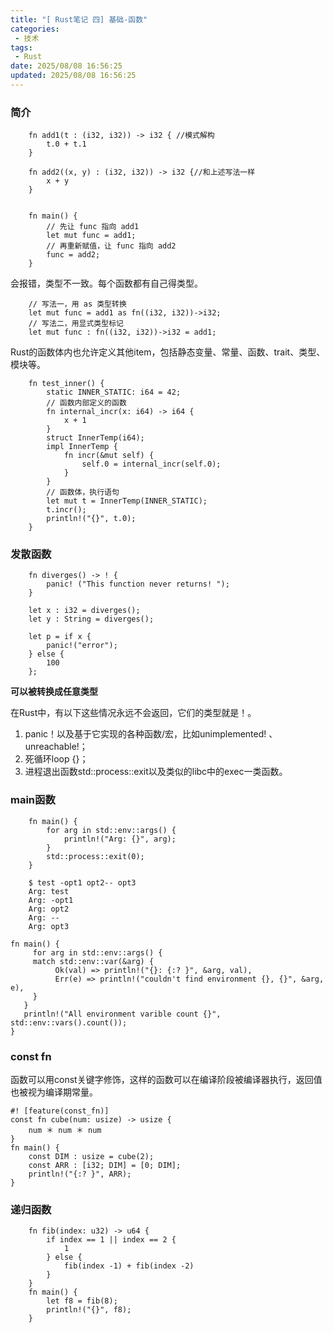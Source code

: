 ```yaml
---
title: "[ Rust笔记 四] 基础-函数"
categories: 
 - 技术
tags:
 - Rust
date: 2025/08/08 16:56:25
updated: 2025/08/08 16:56:25
---
```


### 简介

```
    fn add1(t : (i32, i32)) -> i32 { //模式解构
        t.0 + t.1
    }
	
	fn add2((x, y) : (i32, i32)) -> i32 {//和上述写法一样
        x + y
    }
	
	
    fn main() {
        // 先让 func 指向 add1
        let mut func = add1;
        // 再重新赋值，让 func 指向 add2
        func = add2;
    }

```

会报错，类型不一致。每个函数都有自己得类型。

```	
	// 写法一，用 as 类型转换
    let mut func = add1 as fn((i32, i32))->i32;
    // 写法二，用显式类型标记
    let mut func : fn((i32, i32))->i32 = add1;
```	
	
Rust的函数体内也允许定义其他item，包括静态变量、常量、函数、trait、类型、模块等。

```
	fn test_inner() {
        static INNER_STATIC: i64 = 42;
        // 函数内部定义的函数
        fn internal_incr(x: i64) -> i64 {
            x + 1
        }
        struct InnerTemp(i64);
        impl InnerTemp {
            fn incr(&mut self) {
                self.0 = internal_incr(self.0);
            }
        }
        // 函数体，执行语句
        let mut t = InnerTemp(INNER_STATIC);
        t.incr();
        println!("{}", t.0);
    }
```

### 发散函数

```
    fn diverges() -> ! {
        panic! ("This function never returns! ");
    }

    let x : i32 = diverges();
    let y : String = diverges();

    let p = if x {
        panic!("error");
    } else {
        100
    };	
```	
**可以被转换成任意类型**
	
<!--more-->

在Rust中，有以下这些情况永远不会返回，它们的类型就是！。
1. panic！以及基于它实现的各种函数/宏，比如unimplemented! 、unreachable!；
1. 死循环loop {}；
1. 进程退出函数std::process::exit以及类似的libc中的exec一类函数。
	
### main函数

```
    fn main() {
        for arg in std::env::args() {
            println!("Arg: {}", arg);
        }
        std::process::exit(0);
    }
   
    $ test -opt1 opt2-- opt3
    Arg: test
    Arg: -opt1
    Arg: opt2
    Arg: --
    Arg: opt3
```	

```
fn main() {
	 for arg in std::env::args() {
     match std::env::var(&arg) {
          Ok(val) => println!("{}: {:? }", &arg, val),
          Err(e) => println!("couldn't find environment {}, {}", &arg, e),
     }
   }
   println!("All environment varible count {}", std::env::vars().count());
}
```	
	
### const fn
函数可以用const关键字修饰，这样的函数可以在编译阶段被编译器执行，返回值也被视为编译期常量。

```
#! [feature(const_fn)]
const fn cube(num: usize) -> usize {
    num ＊ num ＊ num
}
fn main() {
    const DIM : usize = cube(2);
    const ARR : [i32; DIM] = [0; DIM];
    println!("{:? }", ARR);
}	
```

### 递归函数

```
    fn fib(index: u32) -> u64 {
        if index == 1 || index == 2 {
            1
        } else {
            fib(index -1) + fib(index -2)
        }
    }
    fn main() {
        let f8 = fib(8);
        println!("{}", f8);
    }
```    